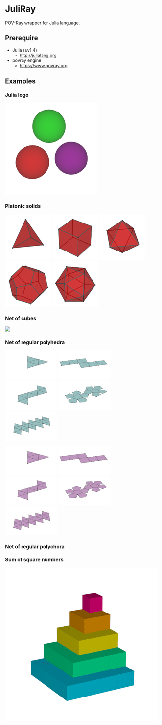# JuliRay
POV-Ray wrapper for Julia language.

## Prerequire
* Julia (≥v1.4)
    * http://julialang.org
* povray engine
    * https://www.povray.org


## Examples

### Julia logo
<img src="Examples/JuliaLogo/JuliaLogo.png" width="300">

### Platonic solids
<img src="Examples/PlatonicSolids/PlatonicSolid_4.png" width="150"> <img src="Examples/PlatonicSolids/PlatonicSolid_6.png" width="150"> <img src="Examples/PlatonicSolids/PlatonicSolid_8.png" width="150"> <img src="Examples/PlatonicSolids/PlatonicSolid_12.png" width="150"> <img src="Examples/PlatonicSolids/PlatonicSolid_20.png" width="150">

### Net of cubes
![](Examples/NetOfCubes/NetOfCubes.gif)

### Net of regular polyhedra
<img src="Examples/NetOfPolyhedra/4.gif" width="170"> <img src="Examples/NetOfPolyhedra/6.gif" width="170"> <img src="Examples/NetOfPolyhedra/8.gif" width="170"> <img src="Examples/NetOfPolyhedra/12.gif" width="170"> <img src="Examples/NetOfPolyhedra/20.gif" width="170">

<img src="Examples/NetOfPolyhedra/4_curved.gif" width="170"> <img src="Examples/NetOfPolyhedra/6_curved.gif" width="170"> <img src="Examples/NetOfPolyhedra/8_curved.gif" width="170"> <img src="Examples/NetOfPolyhedra/12_curved.gif" width="170"> <img src="Examples/NetOfPolyhedra/20_curved.gif" width="170">

### Net of regular polychora

### Sum of square numbers
![](Examples/SumOfSquare/SumOfSquare.gif)
